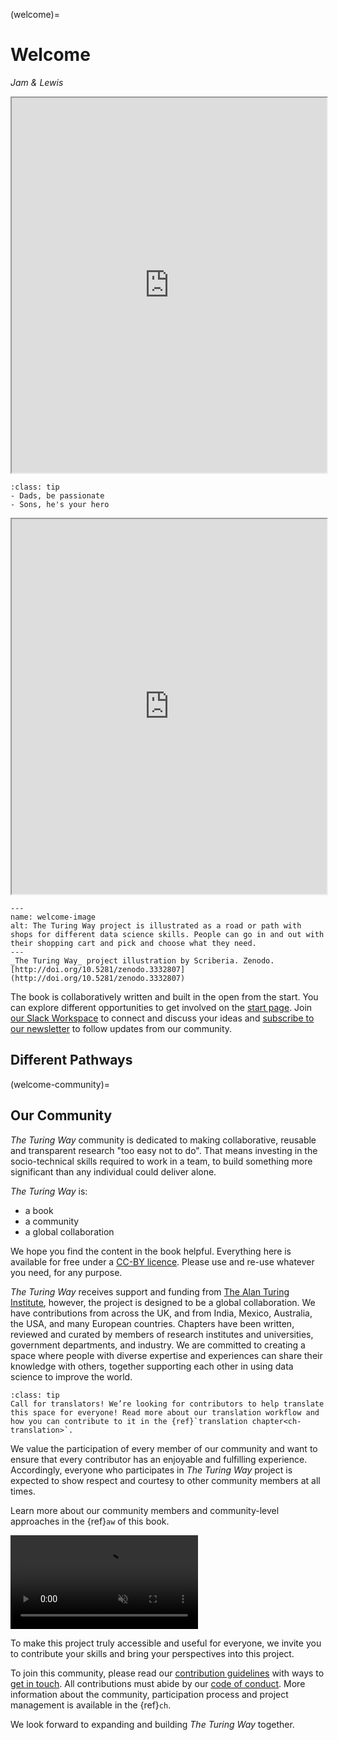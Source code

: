 (welcome)=
# Welcome

*Jam & Lewis*

<iframe src="https://www.youtube.com/embed/lLZruMQbuGY" width="100%" height="600px" style="borders:none"></iframe>


```{admonition} Top Tip
:class: tip
- Dads, be passionate
- Sons, he's your hero
```

<iframe src="https://en.wikipedia.org/wiki/Cornbread_Harris" width="100%" height="600px" style="borders:none"></iframe>

```{figure} figures/jam-lewis.*
---
name: welcome-image
alt: The Turing Way project is illustrated as a road or path with shops for different data science skills. People can go in and out with their shopping cart and pick and choose what they need.
---
_The Turing Way_ project illustration by Scriberia. Zenodo. [http://doi.org/10.5281/zenodo.3332807](http://doi.org/10.5281/zenodo.3332807)
```

The book is collaboratively written and built in the open from the start.
You can explore different opportunities to get involved on the [start page](https://the-turing-way.start.page/).
Join [our Slack Workspace](https://join.slack.com/t/theturingway/shared_invite/zt-fn608gvb-h_ZSpoA29cCdUwR~TIqpBw) to connect and discuss your ideas and [subscribe to our newsletter](https://buttondown.email/turingway) to follow updates from our community.

## Different Pathways

(welcome-community)=
## Our Community

_The Turing Way_ community is dedicated to making collaborative, reusable and transparent research "too easy not to do".
That means investing in the socio-technical skills required to work in a team, to build something more significant than any individual could deliver alone.

_The Turing Way_ is:

* a book
* a community
* a global collaboration

We hope you find the content in the book helpful.
Everything here is available for free under a [CC-BY licence](https://github.com/the-turing-way/the-turing-way/blob/main/LICENSE.md).
Please use and re-use whatever you need, for any purpose.

_The Turing Way_ receives support and funding from [The Alan Turing Institute](https://www.turing.ac.uk/), however, the project is designed to be a global collaboration.
We have contributions from across the UK, and from India, Mexico, Australia, the USA, and many European countries.
Chapters have been written, reviewed and curated by members of research institutes and universities, government departments, and industry.
We are committed to creating a space where people with diverse expertise and experiences can share their knowledge with others, together supporting each other in using data science to improve the world.

```{admonition} Translation
:class: tip
Call for translators! We’re looking for contributors to help translate this space for everyone! Read more about our translation workflow and how you can contribute to it in the {ref}`translation chapter<ch-translation>`.
```

We value the participation of every member of our community and want to ensure that every contributor has an enjoyable and fulfilling experience.
Accordingly, everyone who participates in _The Turing Way_ project is expected to show respect and courtesy to other community members at all times.

Learn more about our community members and community-level approaches in the {ref}`aw` of this book. 

<video controls loop autoplay muted>
  <source src="_static/videos/contributors.mp4" type="video/mp4">
  <p>Video showing screen capture of contributors table, smiling faces and emojis representing the types of contributions in a table.</p>
</video>

To make this project truly accessible and useful for everyone, we invite you to contribute your skills and bring your perspectives into this project.

To join this community, please read our [contribution guidelines](https://github.com/the-turing-way/the-turing-way/blob/main/CONTRIBUTING.md) with ways to [get in touch](https://github.com/the-turing-way/the-turing-way#get-in-touch).
All contributions must abide by our [code of conduct](https://github.com/the-turing-way/the-turing-way/blob/main/CODE_OF_CONDUCT.md).
More information about the community, participation process and project management is available in the {ref}`ch`.

We look forward to expanding and building _The Turing Way_ together.

